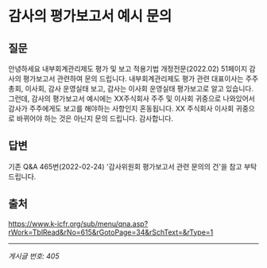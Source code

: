 # 감사의 평가보고서 예시 문의

## 질문
안녕하세요
내부회계관리제도 평가 및 보고 적용기법 개정전문(2022.02) 51페이지 감사의 평가보고서 관련하여 문의 드립니다.
내부회계관리제도 평가 관련 대표이사는 주주총회, 이사회, 감사 운영실태 보고, 감사는 이사회 운영실태 평가보고로 알고 있습니다.
그런데, 감사의 평가보고서 예시에는 XX주식회사 주주 및 이사회 귀중으로 나와있어서 감사가 주주에게도 보고를 해야하는 사항인지 혼동됩니다.
XX 주식회사 이사회 귀중으로 바뀌어야 하는 것은 아닌지 문의 드립니다.
감사합니다.

## 답변
기존 Q&A 465번(2022-02-24) '감사위원회 평가보고서 관련 문의의 건'을 참고 부탁드립니다.

## 출처
https://www.k-icfr.org/sub/menu/qna.asp?rWork=TblRead&rNo=615&rGotoPage=34&rSchText=&rType=1

---
*게시글 번호: 405*
